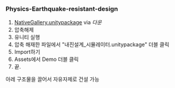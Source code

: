 ### Physics-Earthquake-resistant-design
 
1. [NativeGallery.unitypackage](https://github.com/Ruptung1/Physics-Earthquake-resistant-design/releases) via *다운*
2. 압축해제
3. 유니티 실행
4. 압축 해재한 파일에서 "내진설계_시뮬레이터.unitypackage" 더블 클릭
5. Import하기
6. Assets에서 Demo 더블 클릭
7. 끝.

아레 구조물을 끌어서 자유자제로 건설 가능
